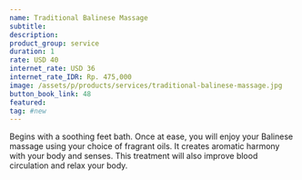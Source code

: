 ```yaml
---
name: Traditional Balinese Massage
subtitle:
description:
product_group: service
duration: 1
rate: USD 40
internet_rate: USD 36
internet_rate_IDR: Rp. 475,000
image: /assets/p/products/services/traditional-balinese-massage.jpg
button_book_link: 48
featured:
tag: #new
---
```

Begins with a soothing feet bath. Once at ease, you will enjoy your Balinese massage using your choice of fragrant oils. It creates aromatic harmony with your body and senses. This treatment will also improve blood circulation and relax your body.
